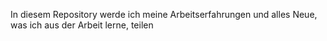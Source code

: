 In diesem Repository werde ich meine Arbeitserfahrungen und alles Neue, was ich aus der Arbeit lerne, teilen
